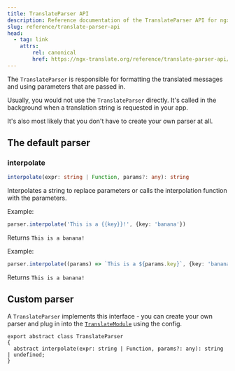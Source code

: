 ```yaml
---
title: TranslateParser API
description: Reference documentation of the TranslateParser API for ngx-translate.
slug: reference/translate-parser-api
head:
  - tag: link
    attrs:
        rel: canonical
        href: https://ngx-translate.org/reference/translate-parser-api/
---
```


The `TranslateParser` is responsible for formatting the translated messages
and using parameters that are passed in.

Usually, you would not use the `TranslateParser` directly. It's called in the
background when a translation string is requested in your app.

It's also most likely that you don't have to create your own parser at all.

## The default parser

### interpolate

~~~ts
interpolate(expr: string | Function, params?: any): string
~~~

Interpolates a string to replace parameters or calls the interpolation function with the parameters.

Example:

~~~ts
parser.interpolate('This is a {{key}}!', {key: 'banana'})
~~~

Returns `This is a banana!`

Example:

~~~ts
parser.interpolate((params) => `This is a ${params.key}`, {key: 'banana'})
~~~

Returns `This is a banana!`


## Custom parser

A `TranslateParser` implements this interface - you can create your
own parser and plug in into the [`TranslateModule`](/reference/configuration) using
the config.

~~~
export abstract class TranslateParser 
{
  abstract interpolate(expr: string | Function, params?: any): string | undefined;
}
~~~
